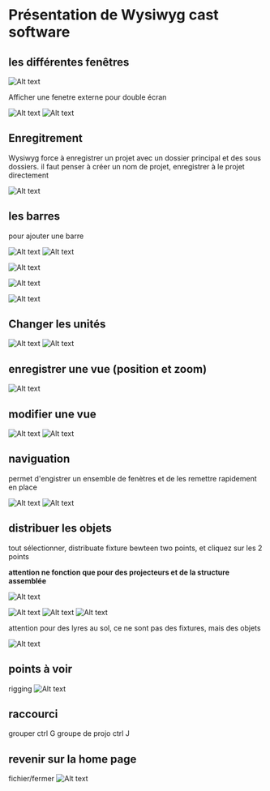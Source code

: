 # Présentation de Wysiwyg cast software

## les différentes fenêtres

![Alt text](../images/IMG_0997.JPEG)

Afficher une fenetre externe pour double écran

![Alt text](../images/2024-01-27_05h50_12.png)
![Alt text](../images/2024-01-27_05h50_40.png)

## Enregitrement
Wysiwyg force à enregistrer un projet avec un dossier principal et des sous dossiers. il faut penser à créer un nom de projet, enregistrer à le projet directement

![Alt text](../images/2024-01-28_04h13_51.png)

## les barres

pour ajouter une barre

![Alt text](../images/IMG_0995.JPEG)
![Alt text](../images/IMG_0996.JPEG)

![Alt text](../images/2024-01-28_06h23_42.png)

![Alt text](../images/2024-01-28_05h52_16.png)

![Alt text](../images/2024-01-28_06h16_01.png)

## Changer les unités

![Alt text](../images/IMG_0999.JPEG)
![Alt text](../images/IMG_1003.JPEG)

## enregistrer une vue (position et zoom)

![Alt text](../images/2024-01-27_16h39_59.png)

## modifier une vue

![Alt text](../images/2024-01-27_13h24_59.png)
![Alt text](../images/2024-01-27_13h25_41.png)

## naviguation
permet d'engistrer un ensemble de fenètres et de les remettre rapidement en place

![Alt text](../images/2024-01-30_07h12_39.png)
![Alt text](../images/2024-01-30_07h12_48.png)

## distribuer les objets

tout sélectionner, distribuate fixture bewteen two points, et cliquez sur les 2 points

**attention ne fonction que pour des projecteurs et de la structure assemblée**

![Alt text](../images/2024-01-28_11h07_17.png)

![Alt text](../images/2024-01-27_15h52_43.png)
![Alt text](../images/2024-01-27_15h53_03.png)
![Alt text](../images/2024-01-27_15h53_11.png)

attention pour des lyres au sol, ce ne sont pas des fixtures, mais des objets

![Alt text](../images/2024-01-27_15h56_01.png)

## points à voir
rigging
![Alt text](../images/2024-01-27_16h45_03.png)

## raccourci

grouper ctrl G
groupe de projo ctrl J

## revenir sur la home page
fichier/fermer
![Alt text](../images/2024-01-30_07h26_51.png)
